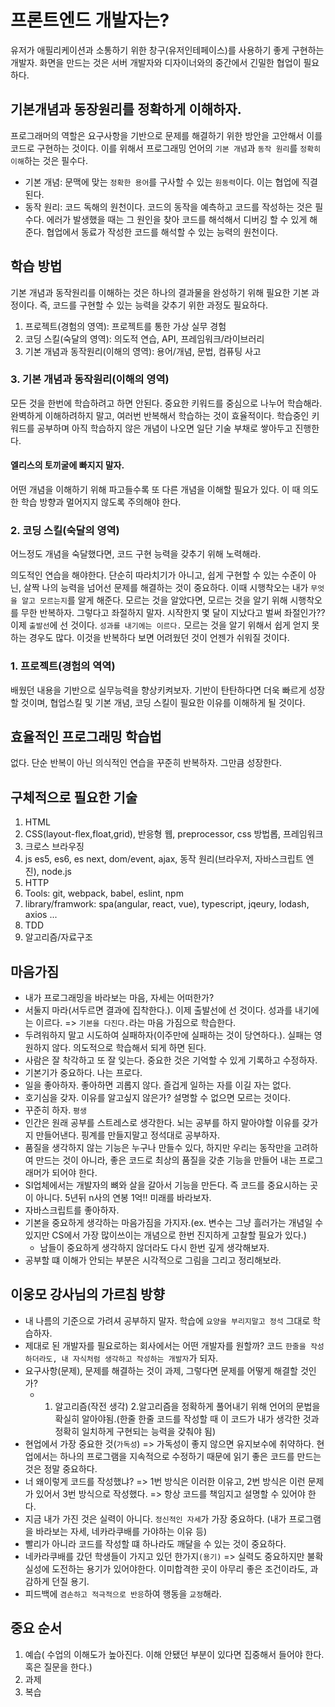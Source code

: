 # 프론트엔드 개발자는?

유저가 애필리케이션과 소통하기 위한 창구(유저인테페이스)를 사용하기 좋게 구현하는 개발자. 화면을 만드는 것은 서버 개발자와 디자이너와의 중간에서 긴밀한 협업이 필요하다.

## 기본개념과 동장원리를 정확하게 이해하자.

프로그래머의 역할은 요구사항을 기반으로 문제를 해결하기 위한 방안을 고안해서 이를 코드로 구현하는 것이다. 이를 위해서 프로그래밍 언어의 `기본 개념`과 `동작 원리`를 `정확히 이해`하는 것은 필수다.

- 기본 개념: 문맥에 맞는 `정확한 용어`를 구사할 수 있는 `원동력`이다. 이는 협업에 직결된다.
- 동작 원리: 코드 독해의 원천이다. 코드의 동작을 예측하고 코드를 작성하는 것은 필수다. 에러가 발생했을 때는 그 원인을 찾아 코드를 해석해서 디버깅 할 수 있게 해준다. 협업에서 동료가 작성한 코드를 해석할 수 있는 능력의 원천이다.

## 학습 방법

기본 개념과 동작원리를 이해하는 것은 하나의 결과물을 완성하기 위해 필요한 기본 과정이다. 즉, 코드를 구현할 수 있는 능력을 갖추기 위한 과정도 필요하다.

1. 프로젝트(경험의 영역): 프로젝트를 통한 가상 실무 경험
2. 코딩 스킬(숙달의 영역): 의도적 연습, API, 프레임워크/라이브러리
3. 기본 개념과 동작원리(이해의 영역): 용어/개념, 문법, 컴퓨팅 사고

### 3. 기본 개념과 동작원리(이해의 영역)

모든 것을 한번에 학습하려고 하면 안된다. 중요한 키워드를 중심으로 나누어 학습해라. 완벽하게 이해하려하지 말고, 여러번 반복해서 학습하는 것이 효율적이다.
학습중인 키워드를 공부하며 아직 학습하지 않은 개념이 나오면 일단 기술 부채로 쌓아두고 진행한다.

#### 엘리스의 토끼굴에 빠지지 말자.

어떤 개념을 이해하기 위해 파고들수록 또 다른 개념을 이해할 필요가 있다. 이 때 의도한 학습 방향과 멀어지지 않도록 주의해야 한다.

### 2. 코딩 스킬(숙달의 영역)

어느정도 개념을 숙달했다면, 코드 구현 능력을 갖추기 위해 노력해라.

의도적인 연습을 해야한다. 단순히 따라치기가 아니고, 쉽게 구현할 수 있는 수준이 아닌, 살짝 나의 능력을 넘어선 문제를 해결하는 것이 중요하다. 이때 시행착오는 내가 `무엇을 알고 모르는지`를 알게 해준다.
모르는 것을 알았다면, 모르는 것을 알기 위해 시행착오를 무한 반복하자. 그렇다고 좌절하지 말자. 시작한지 몇 달이 지났다고 벌써 좌절인가?? 이제 `출발선`에 선 것이다. `성과를 내기에는 이르다.` 모르는 것을 알기 위해서 쉽게 얻지 못하는 경우도 많다.
이것을 반복하다 보면 어려웠던 것이 언젠가 쉬워질 것이다.

### 1. 프로젝트(경험의 역역)

배웠던 내용을 기반으로 실무능력을 향상키켜보자. 기반이 탄탄하다면 더욱 빠르게 성장할 것이며, 협업스킬 및 기본 개념, 코딩 스킬이 필요한 이유를 이해하게 될 것이다.

## 효율적인 프로그래밍 학습법

없다. 단순 반복이 아닌 의식적인 연습을 꾸준히 반복하자. 그만큼 성장한다.

## 구체적으로 필요한 기술

1. HTML
2. CSS(layout-flex,float,grid), 반응형 웹, preprocessor, css 방법롭, 프레임워크
3. 크로스 브라우징
4. js es5, es6, es next, dom/event, ajax, 동작 원리(브라우저, 자바스크립트 엔진), node.js
5. HTTP
6. Tools: git, webpack, babel, eslint, npm
7. library/framwork: spa(angular, react, vue), typescript, jqeury, lodash, axios ...
8. TDD
9. 알고리즘/자료구조

## 마음가짐

- 내가 프로그래밍을 바라보는 마음, 자세는 어떠한가?
- 서둘지 마라(서두르면 결과에 집착한다.). 이제 출발선에 선 것이다. 성과를 내기에는 이르다. => `기본을 다진다.`라는 마음 가짐으로 학습한다.
- 두려워하지 말고 시도하여 실패하자(이주만에 실패하는 것이 당연하다.). 실패는 영원하지 않다. 의도적으로 학습해서 되게 하면 된다.
- 사람은 잘 착각하고 또 잘 잊는다. 중요한 것은 기억할 수 있게 기록하고 수정하자.
- 기본기가 중요하다. 나는 프로다.
- 일을 좋아하자. 좋아하면 괴롭지 않다. 즐겁게 일하는 자를 이길 자는 없다.
- 호기심을 갖자. 이유를 알고싶지 않은가? 설명할 수 없으면 모르는 것이다.
- 꾸준히 하자. `평생`
- 인간은 원래 공부를 스트레스로 생각한다. 뇌는 공부를 하지 말아야할 이유를 갖가지 만들어낸다. 핑계를 만들지말고 정석대로 공부하자.
- 품질을 생각하지 않는 기능은 누구나 만들수 있다, 하지만 우리는 동작만을 고려하여 만드는 것이 아니라, 좋은 코드로 최상의 품질을 갖춘 기능을 만들어 내는 프로그래머가 되어야 한다.
- SI업체에서는 개발자의 뼈와 살을 갈아서 기능을 만든다. 즉 코드를 중요시하는 곳이 아니다. 5년뒤 n사의 연봉 1억!! 미래를 바라보자.
- 자바스크립트를 좋아하자.
- 기본을 중요하게 생각하는 마음가짐을 가지자.(ex. 변수는 그냥 흘러가는 개념일 수 있지만 CS에서 가장 많이쓰이는 개념으로 한번 진지하게 고찰할 필요가 있다.)
    - 남들이 중요하게 생각하지 않더라도 다시 한번 깊게 생각해보자.
- 공부할 떄 이해가 안되는 부분은 시각적으로 그림을 그리고 정리해보라.
## 이웅모 강사님의 가르침 방향

- 내 나름의 기준으로 가려셔 공부하지 말자. 학습에 `요양을 부리지말고 정석` 그대로 학습하자.
- 제대로 된 개발자를 필요로하는 회사에서는 어떤 개발자를 원할까? 코드 `한줄을 작성하더라도, 내 자식처럼 생각하고 작성하는 개발자`가 되자.
- 요구사항(문제), 문제를 해결하는 것이 과제, 그렇다면 문제를 어떻게 해결할 것인가?
  - 1. 알고리즘(작전 생각) 2.알고리즘을 정확하게 풀어내기 위해 언어의 문법을 확실히 알아야됨.(한줄 한줄 코드를 작성할 때 이 코드가 내가 생각한 것과 정확히 일치하게 구현되는 능력을 갖춰야 됨)
- 현업에서 가장 중요한 것(`가독성`) => 가독성이 좋지 않으면 유지보수에 취약하다. 현업에서는 하나의 프로그램을 지속적으로 수정하기 때문에 읽기 좋은 코드를 만드는 것은 정말 중요하다.
- 너 왜이렇게 코드를 작성했냐? => 1번 방식은 이러한 이유고, 2번 방식은 이런 문제가 있어서 3번 방식으로 작성했다. => 항상 코드를 책임지고 설명할 수 있어야 한다.
- 지금 내가 가진 것은 실력이 아니다. `정신적인 자세`가 가장 중요하다. (내가 프로그램을 바라보는 자세, 네카라쿠배를 가야하는 이유 등)
- 빨리가 아니라 코드를 작성할 떄 하나라도 깨달을 수 있는 것이 중요하다.
- 네카라쿠배를 갔던 학생들이 가지고 있던 한가지`(용기)` => 실력도 중요하지만 불확실성에 도전하는 용기가 있어야한다. 이미합격한 곳이 아무리 좋은 조건이라도, 과감하게 던질 용기.
- 피드백에 `겸손하고 적극적으로 반응`하여 행동을 `교정`해라.
## 중요 순서

1. 예습( 수업의 이해도가 높아진다. 이해 안됐던 부분이 있다면 집중해서 들어야 한다. 혹은 질문을 한다.)
2. 과제
3. 복습
